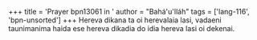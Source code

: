 +++
title = 'Prayer bpn13061 in '
author = "Bahá'u'lláh"
tags = ['lang-116', 'bpn-unsorted']
+++
Hereva dikana ta oi herevalaia lasi, vadaeni taunimanima haida ese hereva dikadia do idia hereva lasi oi dekenai.
